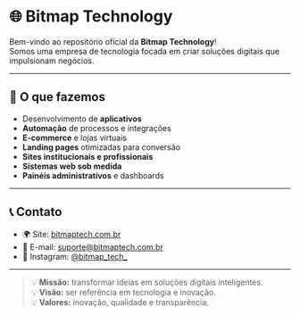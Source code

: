 # 🌐 Bitmap Technology

Bem-vindo ao repositório oficial da **Bitmap Technology**!  
Somos uma empresa de tecnologia focada em criar soluções digitais que impulsionam negócios.

---

## 🚀 O que fazemos
- Desenvolvimento de **aplicativos**
- **Automação** de processos e integrações
- **E-commerce** e lojas virtuais
- **Landing pages** otimizadas para conversão
- **Sites institucionais e profissionais**
- **Sistemas web sob medida**
- **Painéis administrativos** e dashboards

---

## 📞 Contato
- 🌍 Site: [bitmaptech.com.br](https://bitmaptech.com.br/)  
- 📧 E-mail: suporte@bitmaptech.com.br  
- 📱 Instagram: [@bitmap_tech_](https://instagram.com/bitmap_tech_)  

---

> 💡 **Missão:** transformar ideias em soluções digitais inteligentes.  
> 💡 **Visão:** ser referência em tecnologia e inovação.  
> 💡 **Valores:** inovação, qualidade e transparência.
